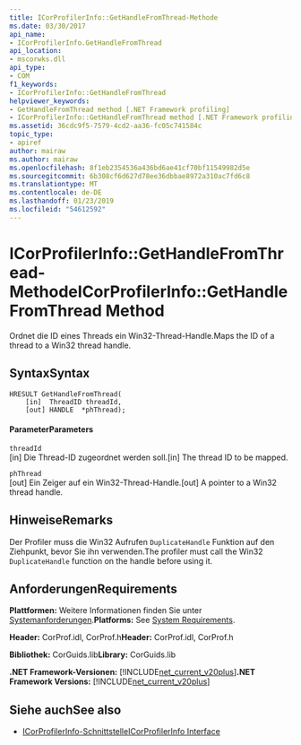 ```yaml
---
title: ICorProfilerInfo::GetHandleFromThread-Methode
ms.date: 03/30/2017
api_name:
- ICorProfilerInfo.GetHandleFromThread
api_location:
- mscorwks.dll
api_type:
- COM
f1_keywords:
- ICorProfilerInfo::GetHandleFromThread
helpviewer_keywords:
- GetHandleFromThread method [.NET Framework profiling]
- ICorProfilerInfo::GetHandleFromThread method [.NET Framework profiling]
ms.assetid: 36cdc9f5-7579-4cd2-aa36-fc05c741584c
topic_type:
- apiref
author: mairaw
ms.author: mairaw
ms.openlocfilehash: 8f1eb2354536a436bd6ae41cf70bf11549982d5e
ms.sourcegitcommit: 6b308cf6d627d78ee36dbbae8972a310ac7fd6c8
ms.translationtype: MT
ms.contentlocale: de-DE
ms.lasthandoff: 01/23/2019
ms.locfileid: "54612592"
---
```

# <a name="icorprofilerinfogethandlefromthread-method"></a><span data-ttu-id="4913e-102">ICorProfilerInfo::GetHandleFromThread-Methode</span><span class="sxs-lookup"><span data-stu-id="4913e-102">ICorProfilerInfo::GetHandleFromThread Method</span></span>
<span data-ttu-id="4913e-103">Ordnet die ID eines Threads ein Win32-Thread-Handle.</span><span class="sxs-lookup"><span data-stu-id="4913e-103">Maps the ID of a thread to a Win32 thread handle.</span></span>  
  
## <a name="syntax"></a><span data-ttu-id="4913e-104">Syntax</span><span class="sxs-lookup"><span data-stu-id="4913e-104">Syntax</span></span>  
  
```  
HRESULT GetHandleFromThread(  
    [in]  ThreadID threadId,  
    [out] HANDLE  *phThread);  
```  
  
#### <a name="parameters"></a><span data-ttu-id="4913e-105">Parameter</span><span class="sxs-lookup"><span data-stu-id="4913e-105">Parameters</span></span>  
 `threadId`  
 <span data-ttu-id="4913e-106">[in] Die Thread-ID zugeordnet werden soll.</span><span class="sxs-lookup"><span data-stu-id="4913e-106">[in] The thread ID to be mapped.</span></span>  
  
 `phThread`  
 <span data-ttu-id="4913e-107">[out] Ein Zeiger auf ein Win32-Thread-Handle.</span><span class="sxs-lookup"><span data-stu-id="4913e-107">[out] A pointer to a Win32 thread handle.</span></span>  
  
## <a name="remarks"></a><span data-ttu-id="4913e-108">Hinweise</span><span class="sxs-lookup"><span data-stu-id="4913e-108">Remarks</span></span>  
 <span data-ttu-id="4913e-109">Der Profiler muss die Win32 Aufrufen `DuplicateHandle` Funktion auf den Ziehpunkt, bevor Sie ihn verwenden.</span><span class="sxs-lookup"><span data-stu-id="4913e-109">The profiler must call the Win32 `DuplicateHandle` function on the handle before using it.</span></span>  
  
## <a name="requirements"></a><span data-ttu-id="4913e-110">Anforderungen</span><span class="sxs-lookup"><span data-stu-id="4913e-110">Requirements</span></span>  
 <span data-ttu-id="4913e-111">**Plattformen:** Weitere Informationen finden Sie unter [Systemanforderungen](../../../../docs/framework/get-started/system-requirements.md).</span><span class="sxs-lookup"><span data-stu-id="4913e-111">**Platforms:** See [System Requirements](../../../../docs/framework/get-started/system-requirements.md).</span></span>  
  
 <span data-ttu-id="4913e-112">**Header:** CorProf.idl, CorProf.h</span><span class="sxs-lookup"><span data-stu-id="4913e-112">**Header:** CorProf.idl, CorProf.h</span></span>  
  
 <span data-ttu-id="4913e-113">**Bibliothek:** CorGuids.lib</span><span class="sxs-lookup"><span data-stu-id="4913e-113">**Library:** CorGuids.lib</span></span>  
  
 <span data-ttu-id="4913e-114">**.NET Framework-Versionen:** [!INCLUDE[net_current_v20plus](../../../../includes/net-current-v20plus-md.md)]</span><span class="sxs-lookup"><span data-stu-id="4913e-114">**.NET Framework Versions:** [!INCLUDE[net_current_v20plus](../../../../includes/net-current-v20plus-md.md)]</span></span>  
  
## <a name="see-also"></a><span data-ttu-id="4913e-115">Siehe auch</span><span class="sxs-lookup"><span data-stu-id="4913e-115">See also</span></span>
- [<span data-ttu-id="4913e-116">ICorProfilerInfo-Schnittstelle</span><span class="sxs-lookup"><span data-stu-id="4913e-116">ICorProfilerInfo Interface</span></span>](../../../../docs/framework/unmanaged-api/profiling/icorprofilerinfo-interface.md)
